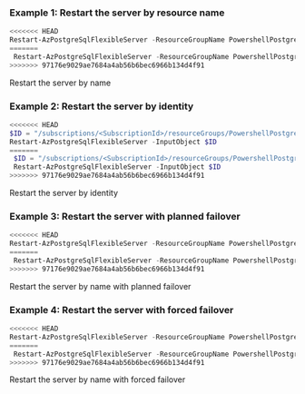 ### Example 1: Restart the server by resource name
```powershell
<<<<<<< HEAD
Restart-AzPostgreSqlFlexibleServer -ResourceGroupName PowershellPostgreSqlTest -Name postgresql-test
=======
 Restart-AzPostgreSqlFlexibleServer -ResourceGroupName PowershellPostgreSqlTest -Name postgresql-test
>>>>>>> 97176e9029ae7684a4ab56b6bec6966b134d4f91
```

Restart the server by name

### Example 2: Restart the server by identity
```powershell
<<<<<<< HEAD
$ID = "/subscriptions/<SubscriptionId>/resourceGroups/PowershellPostgreSqlTest/providers/Microsoft.DBForPostgreSql/flexibleServers/postgresql-test/restart"
Restart-AzPostgreSqlFlexibleServer -InputObject $ID
=======
 $ID = "/subscriptions/<SubscriptionId>/resourceGroups/PowershellPostgreSqlTest/providers/Microsoft.DBForPostgreSql/flexibleServers/postgresql-test/restart"
 Restart-AzPostgreSqlFlexibleServer -InputObject $ID
>>>>>>> 97176e9029ae7684a4ab56b6bec6966b134d4f91
```

Restart the server by identity

### Example 3: Restart the server with planned failover
```powershell
<<<<<<< HEAD
Restart-AzPostgreSqlFlexibleServer -ResourceGroupName PowershellPostgreSqlTest -Name postgresql-test -RestartWithFailover -FailoverMode PlannedFailover
=======
 Restart-AzPostgreSqlFlexibleServer -ResourceGroupName PowershellPostgreSqlTest -Name postgresql-test -RestartWithFailover -FailoverMode PlannedFailover
>>>>>>> 97176e9029ae7684a4ab56b6bec6966b134d4f91
```

Restart the server by name with planned failover

### Example 4: Restart the server with forced failover
```powershell
<<<<<<< HEAD
Restart-AzPostgreSqlFlexibleServer -ResourceGroupName PowershellPostgreSqlTest -Name postgresql-test -RestartWithFailover -FailoverMode ForcedFailover
=======
 Restart-AzPostgreSqlFlexibleServer -ResourceGroupName PowershellPostgreSqlTest -Name postgresql-test -RestartWithFailover -FailoverMode ForcedFailover
>>>>>>> 97176e9029ae7684a4ab56b6bec6966b134d4f91
```

Restart the server by name with forced failover